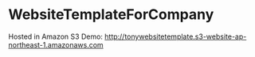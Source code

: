 # WebsiteTemplateForCompany
Hosted in Amazon S3
Demo: http://tonywebsitetemplate.s3-website-ap-northeast-1.amazonaws.com
